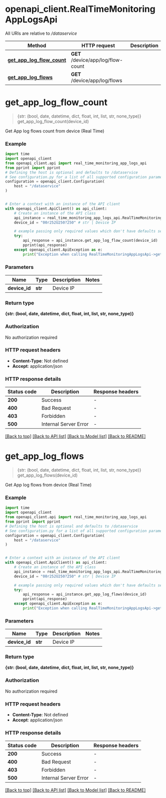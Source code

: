 # openapi_client.RealTimeMonitoringAppLogsApi

All URIs are relative to */dataservice*

Method | HTTP request | Description
------------- | ------------- | -------------
[**get_app_log_flow_count**](RealTimeMonitoringAppLogsApi.md#get_app_log_flow_count) | **GET** /device/app/log/flow-count | 
[**get_app_log_flows**](RealTimeMonitoringAppLogsApi.md#get_app_log_flows) | **GET** /device/app/log/flows | 


# **get_app_log_flow_count**
> {str: (bool, date, datetime, dict, float, int, list, str, none_type)} get_app_log_flow_count(device_id)



Get App log flows count from device (Real Time)

### Example


```python
import time
import openapi_client
from openapi_client.api import real_time_monitoring_app_logs_api
from pprint import pprint
# Defining the host is optional and defaults to /dataservice
# See configuration.py for a list of all supported configuration parameters.
configuration = openapi_client.Configuration(
    host = "/dataservice"
)


# Enter a context with an instance of the API client
with openapi_client.ApiClient() as api_client:
    # Create an instance of the API class
    api_instance = real_time_monitoring_app_logs_api.RealTimeMonitoringAppLogsApi(api_client)
    device_id = "00r252U250?250" # str | Device IP

    # example passing only required values which don't have defaults set
    try:
        api_response = api_instance.get_app_log_flow_count(device_id)
        pprint(api_response)
    except openapi_client.ApiException as e:
        print("Exception when calling RealTimeMonitoringAppLogsApi->get_app_log_flow_count: %s\n" % e)
```


### Parameters

Name | Type | Description  | Notes
------------- | ------------- | ------------- | -------------
 **device_id** | **str**| Device IP |

### Return type

**{str: (bool, date, datetime, dict, float, int, list, str, none_type)}**

### Authorization

No authorization required

### HTTP request headers

 - **Content-Type**: Not defined
 - **Accept**: application/json


### HTTP response details

| Status code | Description | Response headers |
|-------------|-------------|------------------|
**200** | Success |  -  |
**400** | Bad Request |  -  |
**403** | Forbidden |  -  |
**500** | Internal Server Error |  -  |

[[Back to top]](#) [[Back to API list]](../README.md#documentation-for-api-endpoints) [[Back to Model list]](../README.md#documentation-for-models) [[Back to README]](../README.md)

# **get_app_log_flows**
> {str: (bool, date, datetime, dict, float, int, list, str, none_type)} get_app_log_flows(device_id)



Get App log flows from device (Real Time)

### Example


```python
import time
import openapi_client
from openapi_client.api import real_time_monitoring_app_logs_api
from pprint import pprint
# Defining the host is optional and defaults to /dataservice
# See configuration.py for a list of all supported configuration parameters.
configuration = openapi_client.Configuration(
    host = "/dataservice"
)


# Enter a context with an instance of the API client
with openapi_client.ApiClient() as api_client:
    # Create an instance of the API class
    api_instance = real_time_monitoring_app_logs_api.RealTimeMonitoringAppLogsApi(api_client)
    device_id = "00r252U250?250" # str | Device IP

    # example passing only required values which don't have defaults set
    try:
        api_response = api_instance.get_app_log_flows(device_id)
        pprint(api_response)
    except openapi_client.ApiException as e:
        print("Exception when calling RealTimeMonitoringAppLogsApi->get_app_log_flows: %s\n" % e)
```


### Parameters

Name | Type | Description  | Notes
------------- | ------------- | ------------- | -------------
 **device_id** | **str**| Device IP |

### Return type

**{str: (bool, date, datetime, dict, float, int, list, str, none_type)}**

### Authorization

No authorization required

### HTTP request headers

 - **Content-Type**: Not defined
 - **Accept**: application/json


### HTTP response details

| Status code | Description | Response headers |
|-------------|-------------|------------------|
**200** | Success |  -  |
**400** | Bad Request |  -  |
**403** | Forbidden |  -  |
**500** | Internal Server Error |  -  |

[[Back to top]](#) [[Back to API list]](../README.md#documentation-for-api-endpoints) [[Back to Model list]](../README.md#documentation-for-models) [[Back to README]](../README.md)

